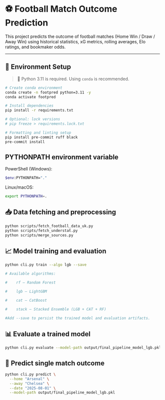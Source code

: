 # ⚽ Football Match Outcome Prediction

This project predicts the outcome of football matches (Home Win / Draw / Away Win) using historical statistics, xG metrics, rolling averages, Elo ratings, and bookmaker odds.

---


## 🔧 Environment Setup

> 🐍 Python 3.11 is required. Using `conda` is recommended.

```bash
# Create conda environment
conda create -n footpred python=3.11 -y
conda activate footpred

# Install dependencies
pip install -r requirements.txt

# Optional: lock versions
# pip freeze > requirements.lock.txt

# Formatting and linting setup
pip install pre-commit ruff black
pre-commit install
```

## PYTHONPATH environment variable
PowerShell (Windows):

```bash
$env:PYTHONPATH="."
```

Linux/macOS:

```bash
export PYTHONPATH=.
```


## 📥 Data fetching and preprocessing

```bash
python scripts/fetch_football_data_uk.py
python scripts/fetch_understat.py
python scripts/merge_sources.py
```

## 📈 Model training and evaluation

```bash
python cli.py train --algo lgb --save

# Available algorithms:

#    rf — Random Forest

#    lgb — LightGBM

#    cat — CatBoost

#    stack — Stacked Ensemble (LGB + CAT + RF)

#Add --save to persist the trained model and evaluation artifacts.

```

## 📊 Evaluate a trained model

```bash
python cli.py evaluate --model-path output/final_pipeline_model_lgb.pkl
```
## 🔮 Predict single match outcome

```bash
python cli.py predict \
  --home "Arsenal" \
  --away "Chelsea" \
  --date "2025-08-01" \
  --model-path output/final_pipeline_model_lgb.pkl

```  